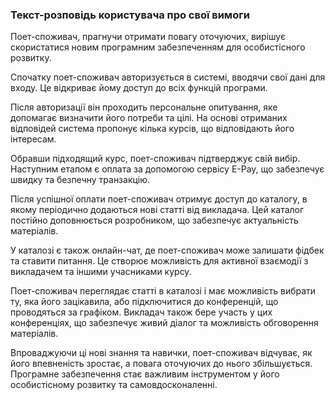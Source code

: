 ### Текст-розповідь користувача про свої вимоги

Поет-споживач, прагнучи отримати повагу оточуючих, вирішує скористатися новим програмним забезпеченням для особистісного розвитку.

Спочатку поет-споживач авторизується в системі, вводячи свої дані для входу. Це відкриває йому доступ до всіх функцій програми.

Після авторизації він проходить персональне опитування, яке допомагає визначити його потреби та цілі. На основі отриманих відповідей система пропонує кілька курсів, що відповідають його інтересам.

Обравши підходящий курс, поет-споживач підтверджує свій вибір. Наступним етапом є оплата за допомогою сервісу E-Pay, що забезпечує швидку та безпечну транзакцію.

Після успішної оплати поет-споживач отримує доступ до каталогу, в якому періодично додаються нові статті від викладача. Цей каталог постійно доповнюється розробником, що забезпечує актуальність матеріалів.

У каталозі є також онлайн-чат, де поет-споживач може залишати фідбек та ставити питання. Це створює можливість для активної взаємодії з викладачем та іншими учасниками курсу.

Поет-споживач переглядає статті в каталозі і має можливість вибрати ту, яка його зацікавила, або підключитися до конференцій, що проводяться за графіком. Викладач також бере участь у цих конференціях, що забезпечує живий діалог та можливість обговорення матеріалів.

Впроваджуючи ці нові знання та навички, поет-споживач відчуває, як його впевненість зростає, а повага оточуючих до нього збільшується. Програмне забезпечення стає важливим інструментом у його особистісному розвитку та самовдосконаленні.
